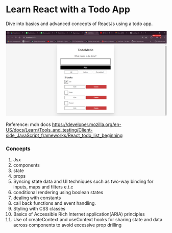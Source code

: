 # Learn React with a Todo App

Dive into basics and advanced concepts of ReactJs using a todo app.

![img.png](img.png)

Reference: mdn docs 
https://developer.mozilla.org/en-US/docs/Learn/Tools_and_testing/Client-side_JavaScript_frameworks/React_todo_list_beginning

### Concepts
1. Jsx
2. components
3. state
4. props
5. Syncing state data and UI techniques such as two-way binding for inputs, maps and filters e.t.c
6. conditional rendering using boolean states
7. dealing with constants
8. call back functions and event handling.
9. Styling with CSS classes
10. Basics of Accessible Rich Internet application(ARIA) principles
11. Use of createContext and useContext hooks for sharing state and data across components to avoid excessive prop drilling